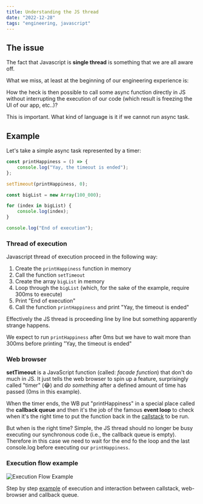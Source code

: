 ```yaml
---
title: Understanding the JS thread
date: "2022-12-28"
tags: "engineering, javascript"
---
```


## The issue

The fact that Javascript is **single thread** is something that we are all aware off.

What we miss, at least at the beginning of our engineering experience is:

How the heck is then possible to call some async function directly in JS without interrupting the execution of our code (which result is freezing the UI of our app, etc..)?

This is important. What kind of language is it if we cannot run async task.

## Example

Let's take a simple async task represented by a timer:

```typescript
const printHappiness = () => {
	console.log("Yay, the timeout is ended");
};

setTimeout(printHappiness, 0);

const bigList = new Array(100_000);

for (index in bigList) {
	console.log(index);
}

console.log("End of execution");
```

### Thread of execution

Javascript thread of execution proceed in the following way:

1. Create the `printHappiness` function in memory
2. Call the function `setTimeout`
3. Create the array `bigList` in memory
4. Loop through the `bigList` (which, for the sake of the example, require 300ms to execute)
5. Print "End of execution"
6. Call the function `printHappiness` and print "Yay, the timeout is ended"

Effectively the JS thread is proceeding line by line but something apparently strange happens.

We expect to run `printHappiness` after 0ms but we have to wait more than 300ms before printing "Yay, the timeout is ended"

### Web browser

**setTimeout** is a JavaScript function (called: _facade function_) that don't do much in JS. It just tells the web browser to spin up a feature, surprisingly called "timer" (😂) and _do something_ after a defined amount of time has passed (0ms in this example).

When the timer ends, the WB put "printHappiness" in a special place called the **callback queue** and then it's the job of the famous **event loop** to check when it's the right time to put the function back in the [callstack](https://www.javascripttutorial.net/javascript-call-stack/) to be run.

But when is the right time? Simple, the JS thread should no longer be busy executing our synchronous code (i.e., the callback queue is empty). Therefore in this case we need to wait for the end fo the loop and the last console.log before executing our `printHappiness`.

### Execution flow example

![Execution Flow Example](/assets/posts/2022-12-28-understanding-the-js-thread/execution_flow.gif)

Step by step [example](https://medium.com/codex/javascript-event-loop-callback-queue-f15a4dd7f32b) of execution and interaction between callstack, web-browser and callback queue.
